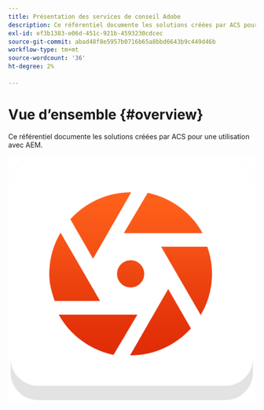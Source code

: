 ```yaml
---
title: Présentation des services de conseil Adobe
description: Ce référentiel documente les solutions créées par ACS pour une utilisation avec AEM.
exl-id: ef3b1383-e06d-451c-921b-4593230cdcec
source-git-commit: abad48f8e5957b0716b65a8bbd6643b9c449d46b
workflow-type: tm+mt
source-wordcount: '36'
ht-degree: 2%

---
```


# Vue d’ensemble {#overview}

Ce référentiel documente les solutions créées par ACS pour une utilisation avec AEM.

![Logo ACS Commons](assets/acs-commons.png)

